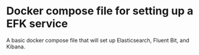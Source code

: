 Docker compose file for setting up a EFK service
================================================

A basic docker compose file that will set up Elasticsearch, Fluent Bit, and Kibana.


